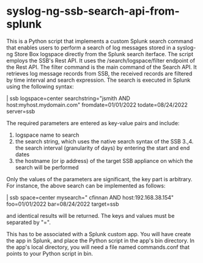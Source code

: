 # syslog-ng-ssb-search-api-from-splunk
This is a Python script that implements a custom Splunk search command that enables users to perform
a search of log messages stored in a syslog-ng Store Box logspace directly from the Splunk search iterface.
The script employs the SSB's Rest API. It uses the /search/logspace/filter endpoint of the Rest API.
The filter command is the main command of the Search API. It retrieves log message records from SSB, the 
received records are filtered by time interval and search expression. The search is executed in Splunk using 
the following syntax:

| ssb logspace=center searchstring="jsmith AND host:myhost.mydomain.com" fromdate=01/01/2022 todate=08/24/2022 server=ssb

The required parameters are entered as key-value pairs and include:
1. logspace name to search
2. the search string, which uses the native search syntax of the SSB
3.,4. the search interval (granularity of days) by entering the start and end dates
5. the hostname (or ip address) of the target SSB appliance on which the search will be performed

Only the values of the parameters are significant, the key part is arbitrary. For instance, the above search 
can be implemented as follows:

| ssb space=center mysearch=" cfinnan AND host:192.168.38.154" foo=01/01/2022 bar=08/24/2022 target=ssb

and identical results will be returned. The keys and values must be separated by "=".

This has to be associated with a Splunk custom app. You will have create the app in Splunk, and place the Python script in the app's bin
directory. In the app's local directory, you will need a file named commands.conf that points to your Python script in bin.
